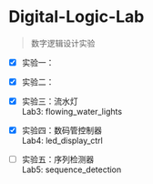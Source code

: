 # Digital-Logic-Lab
> 数字逻辑设计实验

- [x] 实验一：

- [x] 实验二：

- [x] 实验三：流水灯  
  Lab3: flowing_water_lights

- [x] 实验四：数码管控制器  
  Lab4: led_display_ctrl  
  
- [ ] 实验五：序列检测器  
  Lab5: sequence_detection
